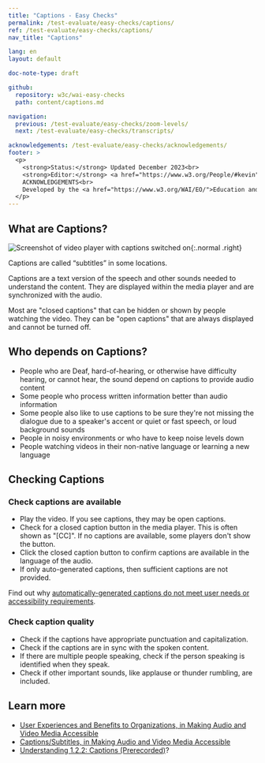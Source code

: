 ```yaml
---
title: "Captions - Easy Checks"
permalink: /test-evaluate/easy-checks/captions/
ref: /test-evaluate/easy-checks/captions/
nav_title: "Captions"

lang: en
layout: default

doc-note-type: draft

github:
  repository: w3c/wai-easy-checks
  path: content/captions.md

navigation:
  previous: /test-evaluate/easy-checks/zoom-levels/
  next: /test-evaluate/easy-checks/transcripts/

acknowledgements: /test-evaluate/easy-checks/acknowledgements/
footer: >
  <p>
    <strong>Status:</strong> Updated December 2023<br>
    <strong>Editor:</strong> <a href="https://www.w3.org/People/#kevin">Kevin White</a><br>
    ACKNOWLEDGEMENTS<br>
    Developed by the <a href="https://www.w3.org/WAI/EO/">Education and Outreach Working Group (EOWG)</a>. Updated as part of the <a href="https://www.w3.org/WAI/about/projects/wai-coop/">WAI-CooP project</a>, co-funded by the European Commission.
  </p>
---
```


## What are Captions?

![Screenshot of video player with captions switched on](https://www.w3.org/WAI/content-images/wai-media-guide/captions.png){:.normal .right}

Captions are called “subtitles” in some locations.

Captions are a text version of the speech and other sounds needed to understand the content. They are displayed within the media player and are synchronized with the audio.

Most are "closed captions" that can be hidden or shown by people watching the video. They can be "open captions" that are always displayed and cannot be turned off.

## Who depends on Captions?

* People who are Deaf, hard-of-hearing, or otherwise have difficulty hearing, or cannot hear, the sound depend on captions to provide audio content
* Some people who process written information better than audio information
* Some people also like to use captions to be sure they're not missing the dialogue due to a speaker's accent or quiet or fast speech, or loud background sounds
* People in noisy environments or who have to keep noise levels down
* People watching videos in their non-native language or learning a new language

## Checking Captions

### Check captions are available

* Play the video. If you see captions, they may be open captions.
* Check for a closed caption button in the media player. This is often shown as "[CC]". If no captions are available, some players don't show the button.
* Click the closed caption button to confirm captions are available in the language of the audio.
* If only auto-generated captions, then sufficient captions are not provided.

Find out why [automatically-generated captions do not meet user needs or accessibility requirements](/WAI/media/av/captions/#automatic-captions-are-not-sufficient).

### Check caption quality

*  Check if the captions have appropriate punctuation and capitalization.
*  Check if the captions are in sync with the spoken content.
*  If there are multiple people speaking, check if the person speaking is identified when they speak.
*  Check if other important sounds, like applause or thunder rumbling, are included.

## Learn more

* [User Experiences and Benefits to Organizations, in Making Audio and Video Media Accessible](/WAI/media/av/users-orgs/)
* [Captions/Subtitles, in Making Audio and Video Media Accessible](/WAI/media/av/captions/)
* [Understanding 1.2.2: Captions (Prerecorded)](https://www.w3.org/WAI/WCAG22/Understanding/captions-prerecorded.html)?
